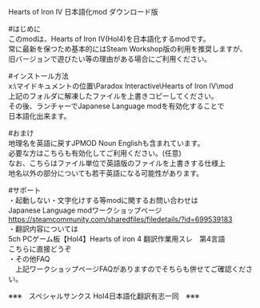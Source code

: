 Hearts of Iron IV 日本語化mod ダウンロード版  
  
#はじめに  
このmodは、Hearts of Iron IV(HoI4)を日本語化するmodです。  
常に最新を保つため基本的にはSteam Workshop版の利用を推奨しますが、  
旧バージョンで遊びたい等の理由がある場合にご利用ください。  
  
#インストール方法  
x:\マイドキュメントの位置\Paradox Interactive\Hearts of Iron IV\mod  
上記のフォルダに解凍したファイルを上書きコピーしてください。  
その後、ランチャーでJapanese Language modを有効化することで  
日本語化出来ます。  
  
#おまけ  
地理名を英語に戻すJPMOD Noun Englishも含まれています。  
必要な方はこちらも有効化してご利用ください。(任意)  
なお、こちらはファイル単位で英語版のファイルを上書きする仕様上  
地名以外の部分についても若干英語になる可能性があります。  
  
#サポート  
・起動しない・文字化けする等modに関するお問い合わせは  
   Japanese Language modワークショップページ  
   https://steamcommunity.com/sharedfiles/filedetails/?id=699539183  
・翻訳内容については  
    5ch PCゲーム板【HoI4】Hearts of iron 4 翻訳作業用スレ　第4言語  
   こちらに直接どうぞ  
・その他FAQ  
　上記ワークショップページFAQがありますのでそちらも併せてご確認ください。  
  
※※※　スペシャルサンクス HoI4日本語化翻訳有志一同　※※※  